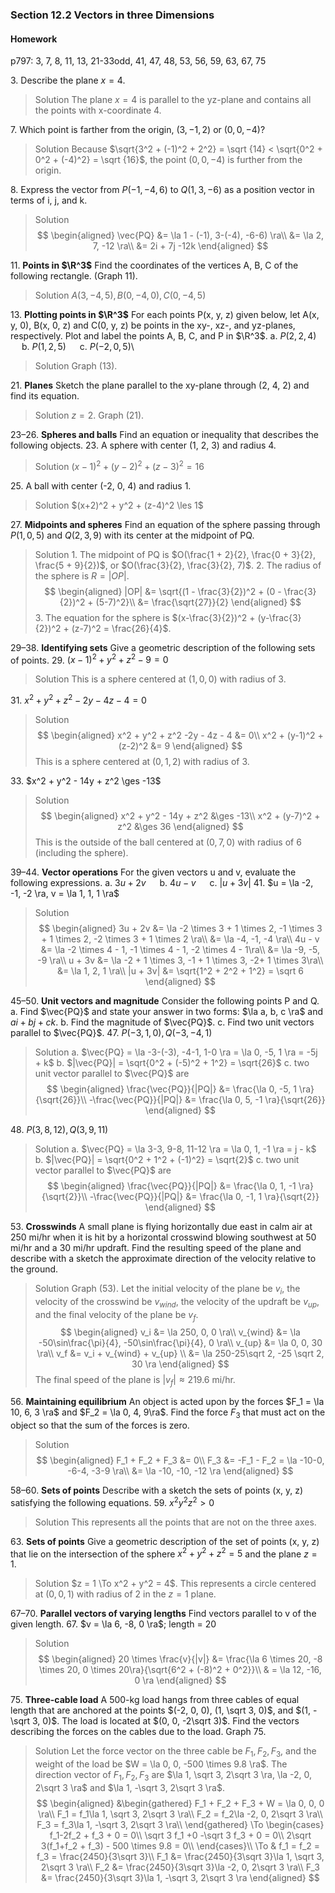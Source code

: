 ### Section 12.2 Vectors in three Dimensions

#### Homework
p797: 3, 7, 8, 11, 13, 21-33odd, 41, 47, 48, 53, 56, 59, 63, 67, 75

3\. Describe the plane $x = 4$.
>Solution
The plane $x = 4$ is parallel to the yz-plane and contains all the points with x-coordinate 4.

7\. Which point is farther from the origin, $(3, -1, 2)$ or $(0, 0, - 4)$?
>Solution
Because $\sqrt{3^2 + (-1)^2 + 2^2} = \sqrt {14} < \sqrt{0^2 + 0^2 + (-4)^2} = \sqrt {16}$, the point $(0, 0, - 4)$ is further from the origin.

8\. Express the vector from $P(-1, -4, 6)$ to $Q(1, 3, -6)$ as a position vector in terms of i, j, and k.
>Solution
$$
\begin{aligned}
\vec{PQ} &= \la 1 - (-1), 3-(-4), -6-6) \ra\\
&= \la 2, 7, -12 \ra\\
&= 2i + 7j -12k
\end{aligned}
$$

11\. **Points in $\R^3$** Find the coordinates of the vertices A, B, C of the following rectangle. (Graph 11).
>Solution
$A(3, -4, 5), B(0, -4, 0), C(0, -4, 5)$

13\. **Plotting points in $\R^3$** For each points P(x, y, z) given below, let A(x, y, 0), B(x, 0, z) and C(0, y, z) be points in the xy-, xz-, and yz-planes, respectively. Plot and label the points A, B, C, and P in $\R^3$.
a. $P(2, 2, 4)$ &emsp; b. $P(1, 2, 5)$ &emsp; c. $P(-2, 0, 5)$\
>Solution
Graph (13).

21\. **Planes** Sketch the plane parallel to the xy-plane through (2, 4, 2) and find its equation.
>Solution
$z=2$. Graph (21).

23–26\. **Spheres and balls** Find an equation or inequality that describes the following objects.
23\. A sphere with center (1, 2, 3) and radius 4.
>Solution
$(x-1)^2 + (y-2)^2 + (z-3)^2 = 16$

25\. A ball with center (-2, 0, 4) and radius 1.
>Solution
$(x+2)^2 + y^2 + (z-4)^2 \les 1$

27\. **Midpoints and spheres** Find an equation of the sphere passing through $P(1, 0, 5)$ and $Q(2, 3, 9)$ with its center at the midpoint of PQ.
>Solution
1\. The midpoint of PQ is $O(\frac{1 + 2}{2}, \frac{0 + 3}{2}, \frac{5 + 9}{2})$, or $O(\frac{3}{2}, \frac{3}{2}, 7)$.
2\. The radius of the sphere is $R=|OP|$.
$$
\begin{aligned}
|OP| &= \sqrt{(1 - \frac{3}{2})^2 + (0 - \frac{3}{2})^2 + (5-7)^2}\\
&= \frac{\sqrt{27}}{2}
\end{aligned}
$$
3\. The equation for the sphere is $(x-\frac{3}{2})^2 + (y-\frac{3}{2})^2 + (z-7)^2 = \frac{26}{4}$.

29–38\. **Identifying sets** Give a geometric description of the following sets of points.
29\. $(x-1)^2 + y^2 + z^2 - 9 = 0$
>Solution
This is a sphere centered at $(1, 0, 0)$ with radius of 3.

31\. $x^2 + y^2 + z^2 -2y - 4z - 4 = 0$
>Solution
$$
\begin{aligned}
x^2 + y^2 + z^2 -2y - 4z - 4 &= 0\\
x^2 + (y-1)^2 + (z-2)^2 &= 9
\end{aligned}
$$
This is a sphere centered at $(0, 1, 2)$ with radius of 3.

33\. $x^2 + y^2 - 14y + z^2 \ges -13$
>Solution
$$
\begin{aligned}
x^2 + y^2 - 14y + z^2 &\ges -13\\
x^2 + (y-7)^2 + z^2 &\ges 36
\end{aligned}
$$
This is the outside of the ball centered at $(0, 7, 0)$ with radius of 6 (including the sphere).

39–44\. **Vector operations** For the given vectors u and v, evaluate the following expressions.
a. $3u + 2v$ &emsp; b. $4u-v$ &emsp; c. $|u + 3v|$
41\. $u = \la -2, -1, -2 \ra, v = \la 1, 1, 1 \ra$
>Solution
$$
\begin{aligned}
3u + 2v &= \la -2 \times 3 + 1 \times 2, -1 \times 3 + 1 \times 2, -2 \times 3 + 1 \times 2 \ra\\
&= \la -4, -1, -4 \ra\\
4u - v &= \la -2 \times 4 - 1, -1 \times 4 - 1, -2 \times 4 - 1\ra\\
&= \la -9, -5, -9 \ra\\
u + 3v &= \la -2 + 1 \times 3, -1 + 1 \times 3, -2+ 1 \times 3\ra\\
&= \la 1, 2, 1 \ra\\
|u + 3v| &= \sqrt{1^2 + 2^2 + 1^2} = \sqrt 6
\end{aligned}
$$

45–50\. **Unit vectors and magnitude** Consider the following points P and Q.
a. Find $\vec{PQ}$ and state your answer in two forms: $\la a, b, c \ra$ and $ai + bj + ck$.
b. Find the magnitude of $\vec{PQ}$.
c. Find two unit vectors parallel to $\vec{PQ}$.
47\. $P(-3, 1, 0), Q(-3, -4, 1)$
>Solution
a. $\vec{PQ} = \la -3-(-3), -4-1, 1-0 \ra = \la 0, -5, 1 \ra = -5j + k$
b. $|\vec{PQ}| = \sqrt{0^2 + (-5)^2 + 1^2} = \sqrt{26}$
c. two unit vector parallel to $\vec{PQ}$ are
$$
\begin{aligned}
\frac{\vec{PQ}}{|PQ|} &= \frac{\la 0, -5, 1 \ra}{\sqrt{26}}\\
-\frac{\vec{PQ}}{|PQ|} &= \frac{\la 0, 5, -1 \ra}{\sqrt{26}}
\end{aligned}
$$

48\. $P(3, 8, 12), Q(3, 9, 11)$
>Solution
a. $\vec{PQ} = \la 3-3, 9-8, 11-12 \ra = \la 0, 1, -1 \ra = j - k$
b. $|\vec{PQ}| = \sqrt{0^2 + 1^2 + (-1)^2} = \sqrt{2}$
c. two unit vector parallel to $\vec{PQ}$ are
$$
\begin{aligned}
\frac{\vec{PQ}}{|PQ|} &= \frac{\la 0, 1, -1 \ra}{\sqrt{2}}\\
-\frac{\vec{PQ}}{|PQ|} &= \frac{\la 0, -1, 1 \ra}{\sqrt{2}}
\end{aligned}
$$

53\. **Crosswinds** A small plane is flying horizontally due east in calm air at 250 mi/hr when it is hit by a horizontal crosswind blowing southwest at 50 mi/hr and a 30 mi/hr updraft. Find the resulting speed of the plane and describe with a sketch the approximate direction of the velocity relative to the ground.
>Solution
Graph (53). Let the initial velocity of the plane be $v_i$, the velocity of the crosswind be $v_{wind}$, the velocity of the updraft be $v_{up}$, and the final velocity of the plane be $v_f$.
$$
\begin{aligned}
v_i &= \la 250, 0, 0 \ra\\
v_{wind} &= \la -50\sin\frac{\pi}{4}, -50\sin\frac{\pi}{4}, 0 \ra\\
v_{up} &= \la 0, 0, 30 \ra\\
v_f &= v_i + v_{wind} + v_{up} \\
&= \la 250-25\sqrt 2, -25 \sqrt 2, 30 \ra
\end{aligned}
$$
The final speed of the plane is $|v_f| \approx 219.6$ mi/hr.

56\. **Maintaining equilibrium** An object is acted upon by the forces $F_1 = \la 10, 6, 3 \ra$ and $F_2 = \la 0, 4, 9\ra$. Find the force $F_3$ that must act on the object so that the sum of the forces is zero.
>Solution
$$
\begin{aligned}
F_1 + F_2 + F_3 &= 0\\
F_3 &= -F_1 - F_2 = \la -10-0, -6-4, -3-9 \ra\\
&= \la -10, -10, -12 \ra
\end{aligned}
$$

58–60\. **Sets of points** Describe with a sketch the sets of points (x, y, z) satisfying the following equations.
59\. $x^2y^2z^2 > 0$
>Solution
This represents all the points that are not on the three axes.

63\. **Sets of points** Give a geometric description of the set of points (x, y, z) that lie on the intersection of the sphere $x^2 + y^2 + z^2 = 5$ and the plane $z = 1$.
>Solution
$z = 1 \To x^2 + y^2  = 4$. This represents a circle centered at $(0, 0, 1)$ with radius of 2 in the $z=1$ plane.

67–70\. **Parallel vectors of varying lengths** Find vectors parallel to v of the given length.
67\. $v = \la 6, -8, 0 \ra$; length = 20
>Solution
$$
\begin{aligned}
20 \times \frac{v}{|v|} &= \frac{\la 6 \times 20, -8 \times 20, 0 \times 20\ra}{\sqrt{6^2 + (-8)^2 + 0^2}}\\
& = \la 12, -16, 0 \ra
\end{aligned}
$$

75\. **Three-cable load** A 500-kg load hangs from three cables of equal length that are anchored at the points $(-2, 0, 0), (1, \sqrt 3, 0)$, and $(1, -\sqrt 3, 0)$. The load is located at $(0, 0, -2\sqrt 3)$. Find the vectors describing the forces on the cables due to the load. Graph 75.
>Solution
Let the force vector on the three cable be $F_1, F_2, F_3$, and the weight of the load be $W = \la 0, 0, -500 \times 9.8 \ra$. The direction vector of $F_1, F_2, F_3$ are $\la 1, \sqrt 3, 2\sqrt 3 \ra, \la -2, 0, 2\sqrt 3 \ra$ and $\la 1, -\sqrt 3, 2\sqrt 3 \ra$.
$$
\begin{aligned}
&\begin{gathered}
F_1 + F_2 + F_3 + W = \la 0, 0, 0 \ra\\
F_1 = f_1\la 1, \sqrt 3, 2\sqrt 3 \ra\\
F_2 = f_2\la -2, 0, 2\sqrt 3 \ra\\
F_3 = f_3\la 1, -\sqrt 3, 2\sqrt 3 \ra\\
\end{gathered} \To \begin{cases}
f_1-2f_2 + f_3 + 0 = 0\\
\sqrt 3 f_1 +0 -\sqrt 3 f_3 + 0 = 0\\
2\sqrt 3(f_1+f_2 + f_3) - 500 \times 9.8 = 0\\
\end{cases}\\
\To & f_1 = f_2 = f_3 = \frac{2450}{3\sqrt 3}\\
F_1 &= \frac{2450}{3\sqrt 3}\la 1, \sqrt 3, 2\sqrt 3 \ra\\
F_2 &= \frac{2450}{3\sqrt 3}\la -2, 0, 2\sqrt 3 \ra\\
F_3 &= \frac{2450}{3\sqrt 3}\la 1, -\sqrt 3, 2\sqrt 3 \ra
\end{aligned}
$$
